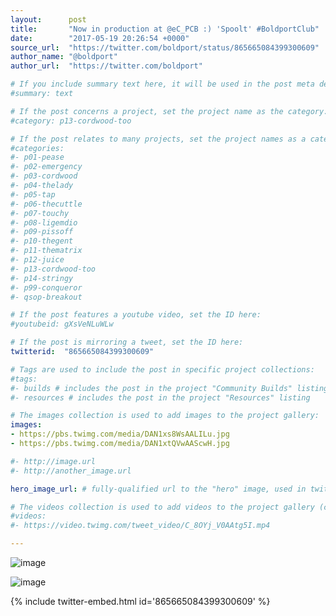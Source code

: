 ```yaml
---
layout:      post
title:       "Now in production at @eC_PCB :) 'Spoolt' #BoldportClub"
date:        "2017-05-19 20:26:54 +0000"
source_url:  "https://twitter.com/boldport/status/865665084399300609"
author_name: "@boldport"
author_url:  "https://twitter.com/boldport"

# If you include summary text here, it will be used in the post meta description instead of an excerpt from the post body
#summary: text

# If the post concerns a project, set the project name as the category:
#category: p13-cordwood-too

# If the post relates to many projects, set the project names as a categories array:
#categories:
#- p01-pease
#- p02-emergency
#- p03-cordwood
#- p04-thelady
#- p05-tap
#- p06-thecuttle
#- p07-touchy
#- p08-ligemdio
#- p09-pissoff
#- p10-thegent
#- p11-thematrix
#- p12-juice
#- p13-cordwood-too
#- p14-stringy
#- p99-conqueror
#- qsop-breakout

# If the post features a youtube video, set the ID here:
#youtubeid: gXsVeNLuWLw

# If the post is mirroring a tweet, set the ID here:
twitterid:  "865665084399300609"

# Tags are used to include the post in specific project collections:
#tags:
#- builds # includes the post in the project "Community Builds" listing
#- resources # includes the post in the project "Resources" listing

# The images collection is used to add images to the project gallery:
images:
- https://pbs.twimg.com/media/DAN1xs8WsAALILu.jpg
- https://pbs.twimg.com/media/DAN1xtQVwAAScwH.jpg

#- http://image.url
#- http://another_image.url

hero_image_url: # fully-qualified url to the "hero" image, used in twitter cards for example

# The videos collection is used to add videos to the project gallery (currently only mp4):
#videos:
#- https://video.twimg.com/tweet_video/C_8OYj_V0AAtg5I.mp4

---
```


![image](https://pbs.twimg.com/media/DAN1xs8WsAALILu.jpg)

![image](https://pbs.twimg.com/media/DAN1xtQVwAAScwH.jpg)

{% include twitter-embed.html id='865665084399300609' %}


